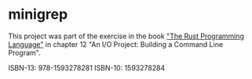 # minigrep

This project was part of the exercise in the book ["The Rust Programming Language"](https://www.amazon.com/Rust-Programming-Language-Steve-Klabnik/dp/1593278284) in chapter 12 "An I/O Project: Building a Command Line Program".

ISBN-13: 978-1593278281
ISBN-10: 1593278284
